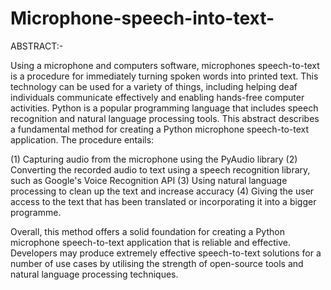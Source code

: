 # Microphone-speech-into-text-


ABSTRACT:- 

Using a microphone and computers software, microphones speech-to-text is a procedure for immediately turning spoken words into printed text. This technology can be used for a variety of things, including helping deaf individuals communicate effectively and enabling hands-free computer activities. Python is a popular programming language that includes speech recognition and natural language processing tools. This abstract describes a fundamental method for creating a Python microphone speech-to-text application. The procedure entails:

(1) Capturing audio from the microphone using the PyAudio library (2) Converting the recorded audio to text using a speech recognition library, such as Google's Voice Recognition API (3) Using natural language processing to clean up the text and increase accuracy
(4) Giving the user access to the text that has been translated or incorporating it into a bigger programme.

Overall, this method offers a solid foundation for creating a Python microphone speech-to-text application that is reliable and effective. Developers may produce extremely effective speech-to-text solutions for a number of use cases by utilising the strength of open-source tools and natural language processing techniques.
